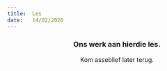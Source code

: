 ```yaml
---
title:  Les
date:   14/02/2020
---
```


### <center>Ons werk aan hierdie les.</center>
<center>Kom asseblief later terug.</center>